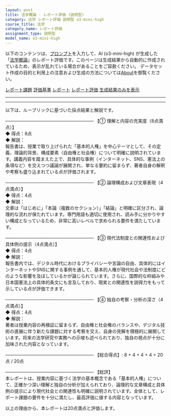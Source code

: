 ```yaml
---
layout: post
title: 法学概論 - レポート評価 (説明型)
category: 法学 レポート評価 説明型 o3-mini-high
course_title: 法学
category_name: レポート評価
assignment_type: 説明型
model_name: o3-mini-high
---
```


以下のコンテンツは、[プロンプト](https://github.com/takedatoshiyuki/synthetic_assignments/tree/main/generated/法学/o3-mini-high/prompt_レポート評価-説明型.md)を入力して、AI (o3-mini-high) が生成した「[法学概論](/contents/法学/)」のレポート評価です。このページは生成結果から自動的に作成されているため、表示が乱れている場合があることをご容赦ください。
データセット作成の目的と利用上の注意および生成の方法については[About](/About)を御覧ください。

[レポート課題](../レポート課題-説明型)
[評価基準](../評価基準-説明型)
[レポート](../レポート-説明型)
[レポート評価](../レポート評価-説明型)
[生成結果のみを表示](https://github.com/takedatoshiyuki/synthetic_assignments/tree/main/generated/法学/o3-mini-high/レポート評価-説明型.md)
  

***
***
  
以下は、ルーブリックに基づいた採点結果と解説です。

────────────────────────────
【① 理解と内容の充実度（8点満点）】  
◆ 得点：8点  
◆ 解説：  
報告書は、授業で取り上げられた「基本的人権」を中心テーマとして、その定義、理論的背景、構成要素（自由権と社会権）について明確に説明されています。講義内容を踏まえた上で、具体的な事例（インターネット、SNS、憲法上の条項など）を交えつつ議論が展開され、単なる要約に留まらず、著者自身の解釈や考察も盛り込まれている点が評価されます。

────────────────────────────
【② 論理構成および文章表現（4点満点）】  
◆ 得点：4点  
◆ 解説：  
文章は「はじめに」「本論（複数のセクション）」「結論」と明確に区分され、論理的な流れが保たれています。専門用語も適切に使用され、読み手に分かりやすい構成となっているため、非常に高いレベルで求められる要件を満たしています。

────────────────────────────
【③ 現代法制度との関連性および具体例の提示（4点満点）】  
◆ 得点：4点  
◆ 解説：  
報告書内では、デジタル時代におけるプライバシーや言論の自由、具体的にはインターネットやSNSに関する事例を通して、基本的人権が現代社会や法制度にどのような影響を及ぼしているかが論じられています。さらに、国際的な枠組みや日本国憲法上の具体的条文にも言及しており、現実との関連性を説得力をもって示している点が評価できます。

────────────────────────────
【④ 独自の考察・分析の深さ（4点満点）】  
◆ 得点：4点  
◆ 解説：  
著者は授業内容の再検証に留まらず、自由権と社会権のバランスや、デジタル技術の進展に伴う新たな課題に対する考察を交え、自身の見解を積極的に展開しています。将来の法学研究や実務への示唆も述べられており、独自の視点が十分に加味された内容となっています。

────────────────────────────
【総合得点】: 8 + 4 + 4 + 4 = 20点 / 20点

────────────────────────────
【総評】  
本レポートは、授業内容に基づく法学の基本概念である「基本的人権」について、正確かつ深い理解と独自の分析が加えられており、論理的な文章構成と具体例の提示により現代社会との関連性も明確に説明されています。全体として、レポート課題の要件を十分に満たし、最高評価に値する内容となっています。

以上の理由から、本レポートは20点満点と評価します。
